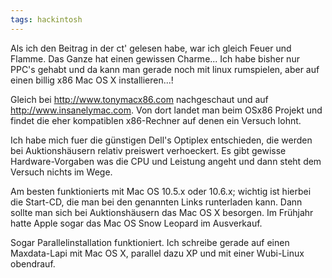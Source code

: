 ```yaml
---
tags: hackintosh
---
```


Als ich den Beitrag in der ct' gelesen habe, war ich gleich Feuer und Flamme. Das Ganze hat einen gewissen Charme...
Ich habe bisher nur PPC's gehabt und da kann man gerade noch mit linux rumspielen, aber auf einen billig x86 Mac OS X installieren...!

Gleich bei <http://www.tonymacx86.com> nachgeschaut und auf <http://www.insanelymac.com>. Von dort landet man beim OSx86 Projekt und findet die eher kompatiblen x86-Rechner auf denen ein Versuch lohnt.

Ich habe mich fuer die günstigen Dell's Optiplex entschieden, die werden bei Auktionshäusern relativ preiswert verhoeckert. Es gibt gewisse Hardware-Vorgaben was die CPU und Leistung angeht und dann steht dem Versuch nichts im Wege.

Am besten funktionierts mit Mac OS 10.5.x oder 10.6.x; wichtig ist hierbei die Start-CD, die man bei den genannten Links runterladen kann. Dann sollte man sich bei Auktionshäusern das Mac OS X besorgen. Im Frühjahr hatte Apple sogar das Mac OS Snow Leopard im Ausverkauf.

Sogar Parallelinstallation funktioniert. Ich schreibe gerade auf einen Maxdata-Lapi mit Mac OS X, parallel dazu XP und mit einer Wubi-Linux obendrauf.

